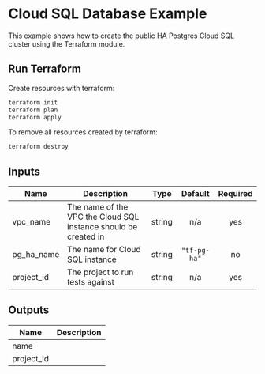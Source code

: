 # Cloud SQL Database Example

This example shows how to create the public HA Postgres Cloud SQL cluster using the Terraform module.

## Run Terraform

Create resources with terraform:

```bash
terraform init
terraform plan
terraform apply
```

To remove all resources created by terraform:

```bash
terraform destroy
```

<!-- BEGINNING OF PRE-COMMIT-TERRAFORM DOCS HOOK -->
## Inputs

| Name | Description | Type | Default | Required |
|------|-------------|:----:|:-----:|:-----:|
| vpc\_name | The name of the VPC the Cloud SQL instance should be created in | string | n/a | yes |
| pg\_ha\_name | The name for Cloud SQL instance | string | `"tf-pg-ha"` | no |
| project\_id | The project to run tests against | string | n/a | yes |

## Outputs

| Name | Description |
|------|-------------|
| name |  |
| project\_id |  |

<!-- END OF PRE-COMMIT-TERRAFORM DOCS HOOK -->
